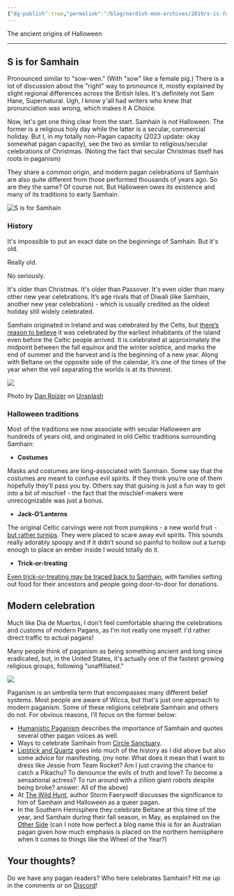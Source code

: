 ```yaml
---
{"dg-publish":true,"permalink":"/blog/nerdish-mom-archives/2019/s-is-for-samhain/","title":"S is for Samhain","noteIcon":"","created":"","updated":""}
---
```



The ancient origins of Halloween

* * *

## S is for Samhain

Pronounced similar to "sow-wen." (With "sow" like a female pig.) There is a lot of discussion about the "right" way to pronounce it, mostly explained by slight regional differences across the British Isles. 
It's definitely not Sam Hane, Supernatural. Ugh, I know y'all had writers who knew that pronunciation was wrong, which makes it A Choice.

Now, let's get one thing clear from the start. Samhain is _not_ Halloween. The former is a religious holy day while the latter is a secular, commercial holiday. But I, in my totally non-Pagan capacity (2023 update: okay somewhat pagan capacity), see the two as similar to religious/secular celebrations of Christmas. (Noting the fact that secular Christmas itself has roots in paganism) 

They share a common origin, and modern pagan celebrations of Samhain are also quite different from those performed thousands of years ago. So are they the same? Of course not. But Halloween owes its existence and many of its traditions to early Samhain. 

![S is for Samhain](https://lh6.googleusercontent.com/6_O7OsKGSu9kWbrShBH1Rgc0x-3Sqa4nvixWlmqOAZDQdiPUwaFCAa2ks6uiganmjNILnPXQghjrp0bjs78WuiIRFnWq20Ni-o2iHet8oeHifbbWag1wU27Oh9RiK4UuSGt99_Hy)

### **History**

It's impossible to put an exact date on the beginnings of Samhain. But it's old. 

Really old. 

No seriously. 

It's older than Christmas. It's older than Passover. It's even older than many other new year celebrations. It’s age rivals that of Diwali (like Samhain, another new year celebration) - which is usually credited as the oldest holiday still widely celebrated. 

Samhain originated in Ireland and was celebrated by the Celts, but [there’s reason to believe](https://www.newgrange.com/samhain.htm) it was celebrated by the earliest inhabitants of the island even before the Celtic people arrived. It is celebrated at approximately the midpoint between the fall equinox and the winter solstice, and marks the end of summer and the harvest and is the beginning of a new year. Along with Beltane on the opposite side of the calendar, it’s one of the times of the year when the veil separating the worlds is at its thinnest.

![](https://i2.wp.com/www.chaoticorganized.com/wp-content/uploads/2019/10/dan-roizer-3GEs_-T189w-unsplash-1.jpg?fit=800%2C534&ssl=1)

Photo by [Dan Roizer](https://unsplash.com/@danny159?utm_source=unsplash&utm_medium=referral&utm_content=creditCopyText) on [Unsplash](https://unsplash.com/collections/1097211/mabon-samhain?utm_source=unsplash&utm_medium=referral&utm_content=creditCopyText)

### **Halloween traditions**

Most of the traditions we now associate with secular Halloween are hundreds of years old, and originated in old Celtic traditions surrounding Samhain:

- **Costumes**

Masks and costumes are long-associated with Samhain. Some say that the costumes are meant to confuse evil spirits. If they think you’re one of them hopefully they’ll pass you by. Others say that guising is just a fun way to get into a bit of mischief - the fact that the mischief-makers were unrecognizable was just a bonus. 

- **Jack-O’Lanterns**

The original Celtic carvings were not from pumpkins - a new world fruit - [but rather turnips](https://web.archive.org/web/20110624080404/https://pantherfile.uwm.edu/barnold/www/lectures/holloween.html). They were placed to scare away evil spirits. This sounds really adorably spoopy and if it didn’t sound so painful to hollow out a turnip enough to place an ember inside I would totally do it.

- **Trick-or-treating**

[Even trick-or-treating may be traced back to Samhain](https://www.truehighlands.com/scottish-halloween-traditions/), with families setting out food for their ancestors and people going door-to-door for donations. 

## **Modern celebration** 

Much like Dia de Muertos, I don't feel comfortable sharing the celebrations and customs of modern Pagans, as I'm not really one myself. I'd rather direct traffic to actual pagans! 

Many people think of paganism as being something ancient and long since eradicated, but, in the United States, it's actually one of the fastest growing religious groups, following "unaffiliated." 

![](https://i1.wp.com/www.chaoticorganized.com/wp-content/uploads/2019/10/freestocks-org-qKscFO2L4oc-unsplash.jpg?fit=800%2C534&ssl=1)

Paganism is an umbrella term that encompasses many different belief systems. Most people are aware of Wicca, but that's just one approach to modern paganism. Some of these religions celebrate Samhain and others do not. For obvious reasons, I’ll focus on the former below:

- [Humanistic Paganism](https://humanisticpaganism.com/2019/10/20/samhain-the-fall-equitherm-approaches-3/) describes the importance of Samhain and quotes several other pagan voices as well.
- Ways to celebrate Samhain from [Circle Sanctuary](https://www.circlesanctuary.org/index.php/celebrating-the-seasons/celebrating-samhain).
- [Lipstick and Quartz](https://lipstickandquartz.com/samhain-traditions-for-the-modern-witch/) goes into much of the history as I did above but also some advice for manifesting. (my note: What does it mean that I want to dress like Jessie from Team Rocket? Am I just craving the chance to catch a Pikachu? To denounce the evils of truth and love? To become a sensational actress? To run around with a zillion giant robots despite being broke? answer: All of the above)
- At [The Wild Hunt](https://wildhunt.org/2019/10/column-we-wish-you-a-sacred-samhain-and-a-homo-halloween.html), author Storm Faerywolf discusses the significance to him of Samhain and Halloween as a queer pagan.
- In the Southern Hemisphere they celebrate Beltane at this time of the year, and Samhain during their fall season, in May, as explained on the [Other Side](https://theotherside.wordpress.com/2011/11/01/halloween-samhain-beltane-in-australia/) (can I note how perfect a blog name this is for an Australian pagan given how much emphasis is placed on the northern hemisphere when it comes to things like the Wheel of the Year?)

## **Your thoughts?**

Do we have any pagan readers? Who here celebrates Samhain? Hit me up in the comments or on [Discord](https://discord.gg/JkPbnhb)!
